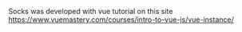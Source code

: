 Socks was developed with vue tutorial on this site https://www.vuemastery.com/courses/intro-to-vue-js/vue-instance/